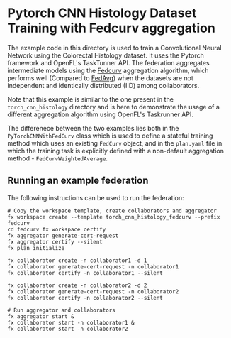 # Pytorch CNN Histology Dataset Training with Fedcurv aggregation
The example code in this directory is used to train a Convolutional Neural Network using the Colorectal Histology dataset.
It uses the Pytorch framework and OpenFL's TaskTunner API.
The federation aggregates intermediate models using the [Fedcurv](https://arxiv.org/pdf/1910.07796)
aggregation algorithm, which performs well (Compared to [FedAvg](https://arxiv.org/abs/2104.11375)) when the datasets are not independent and identically distributed (IID) among collaborators.

Note that this example is similar to the one present in the `torch_cnn_histology` directory and is here to demonstrate the usage of a different aggregation algorithm using OpenFL's Taskrunner API.

The differenece between the two examples lies both in the `PyTorchCNNWithFedCurv` class which is used to define a stateful training method which uses an existing `FedCurv` object,
and in the `plan.yaml` file in which the training task is explicitly defined with a non-default aggregation method - `FedCurvWeightedAverage`.

## Running an example federation
The following instructions can be used to run the federation:
```
# Copy the workspace template, create collaborators and aggregator
fx workspace create --template torch_cnn_histology_fedcurv --prefix fedcurv
cd fedcurv fx workspace certify                                                      
fx aggregator generate-cert-request                                                           
fx aggregator certify --silent                                                   
fx plan initialize                                                                 

fx collaborator create -n collaborator1 -d 1
fx collaborator generate-cert-request -n collaborator1
fx collaborator certify -n collaborator1 --silent

fx collaborator create -n collaborator2 -d 2
fx collaborator generate-cert-request -n collaborator2
fx collaborator certify -n collaborator2 --silent

# Run aggregator and collaborators
fx aggregator start &
fx collaborator start -n collaborator1 &
fx collaborator start -n collaborator2
```